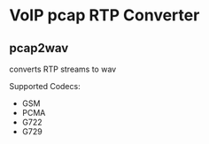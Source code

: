# VoIP pcap RTP Converter## pcap2wavconverts RTP streams to wavSupported Codecs:- GSM- PCMA- G722- G729